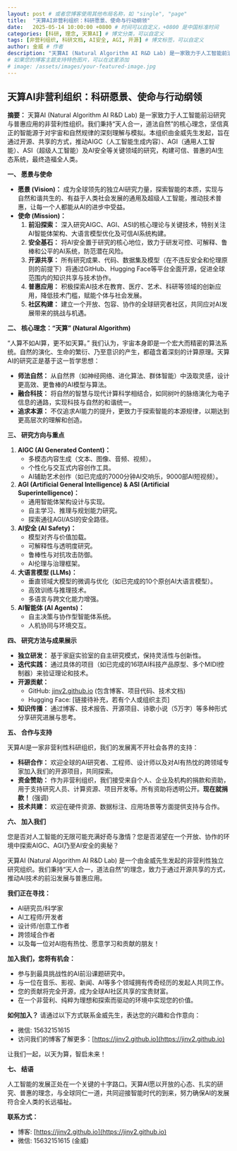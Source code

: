 ```yaml
---
layout: post # 或者您博客使用其他布局名称，如 "single", "page"
title:  "天算AI非营利组织：科研愿景、使命与行动纲领"
date:   2025-05-14 10:00:00 +0800 # 时间可以自定义，+0800 是中国标准时间
categories: [科研, 理念, 天算AI] # 博文分类，可以自定义
tags: [非营利组织, 科研文档, AI安全, AGI, 开源] # 博文标签，可以自定义
author: 金威 # 作者
description: "天算AI (Natural Algorithm AI R&D Lab) 是一家致力于人工智能前沿研究与普惠应用的非营利性组织。本文阐述了其科研愿景、使命、核心理念、研究方向及合作方式。" # 博文摘要
# 如果您的博客主题支持特色图片，可以在这里添加
# image: /assets/images/your-featured-image.jpg 
---
```


## 天算AI非营利组织：科研愿景、使命与行动纲领

**摘要：**
天算AI (Natural Algorithm AI R&D Lab) 是一家致力于人工智能前沿研究与普惠应用的非营利性组织。我们秉持“天人合一，道法自然”的核心理念，坚信真正的智能源于对宇宙和自然规律的深刻理解与模拟。本组织由金威先生发起，旨在通过开源、共享的方式，推动AIGC（人工智能生成内容）、AGI（通用人工智能）、ASI（超级人工智能）及AI安全等关键领域的研究，构建可信、普惠的AI生态系统，最终造福全人类。

**一、 愿景与使命**

*   **愿景 (Vision)：** 成为全球领先的独立AI研究力量，探索智能的本质，实现与自然和谐共生的、有益于人类社会发展的通用及超级人工智能，推动技术普惠，让每一个人都能从AI的进步中受益。
*   **使命 (Mission)：**
    1.  **前沿探索：** 深入研究AIGC、AGI、ASI的核心理论与关键技术，特别关注AI智能体架构、大语言模型优化及可信AI系统构建。
    2.  **安全基石：** 将AI安全置于研究的核心地位，致力于研发可控、可解释、鲁棒和公平的AI系统，防范潜在风险。
    3.  **开源共享：** 所有研究成果、代码、数据集及模型（在不违反安全和伦理原则的前提下）将通过GitHub、Hugging Face等平台全面开源，促进全球范围内的知识共享与技术协作。
    4.  **普惠应用：** 积极探索AI技术在教育、医疗、艺术、科研等领域的创新应用，降低技术门槛，赋能个体与社会发展。
    5.  **社区构建：** 建立一个开放、包容、协作的全球研究者社区，共同应对AI发展带来的挑战与机遇。

**二、 核心理念：“天算” (Natural Algorithm)**

“人算不如AI算，更不如天算。” 我们认为，宇宙本身即是一个宏大而精密的算法系统。自然的演化、生命的繁衍、乃至意识的产生，都蕴含着深刻的计算原理。天算AI的研究正是基于这一哲学思想：
*   **师法自然：** 从自然界（如神经网络、进化算法、群体智能）中汲取灵感，设计更高效、更鲁棒的AI模型与算法。
*   **融合科技：** 将自然的智慧与现代计算科学相结合，如同树叶的脉络演化为电子信息的通路，实现科技与自然的和谐统一。
*   **追求本源：** 不仅追求AI能力的提升，更致力于探索智能的本源规律，以期达到更高层次的理解和创造。

**三、 研究方向与重点**

1.  **AIGC (AI Generated Content)：**
    *   多模态内容生成（文本、图像、音频、视频）。
    *   个性化与交互式内容创作工具。
    *   AI辅助艺术创作（如已完成的7000分钟AI交响乐，9000部AI短视频）。
2.  **AGI (Artificial General Intelligence) & ASI (Artificial Superintelligence)：**
    *   通用智能体架构设计与实现。
    *   自主学习、推理与规划能力研究。
    *   探索通往AGI/ASI的安全路径。
3.  **AI安全 (AI Safety)：**
    *   模型对齐与价值加载。
    *   可解释性与透明度研究。
    *   鲁棒性与对抗攻击防御。
    *   AI伦理与治理框架。
4.  **大语言模型 (LLMs)：**
    *   垂直领域大模型的微调与优化（如已完成的10个原创AI大语言模型）。
    *   高效训练与推理技术。
    *   多语言与跨文化能力增强。
5.  **AI智能体 (AI Agents)：**
    *   自主决策与协作型智能体系统。
    *   人机协同与环境交互。

**四、 研究方法与成果展示**

*   **独立研发：** 基于家庭实验室的自主研究模式，保持灵活性与创新性。
*   **迭代实践：** 通过具体的项目（如已完成的16项AI科技产品原型、多个MIDI控制器）来验证理论和技术。
*   **开源贡献：**
    *   GitHub: [jinv2.github.io](https://jinv2.github.io) (包含博客、项目代码、技术文档)
    *   Hugging Face: [链接待补充，若有个人或组织主页]
*   **知识传播：** 通过博客、技术报告、开源项目、诗歌小说（5万字）等多种形式分享研究进展与思考。

**五、 合作与支持**

天算AI是一家非营利性科研组织，我们的发展离不开社会各界的支持：
*   **科研合作：** 欢迎全球的AI研究者、工程师、设计师以及对AI有热忱的跨领域专家加入我们的开源项目，共同探索。
*   **资金赞助：** 作为非营利组织，我们接受来自个人、企业及机构的捐款和资助，用于支持研究人员、计算资源、项目开发等。所有资助将透明公开。**现在就捐款！** (强调)
*   **技术共建：** 欢迎在硬件资源、数据标注、应用场景等方面提供支持与合作。

**六、 加入我们**

您是否对人工智能的无限可能充满好奇与激情？您是否渴望在一个开放、协作的环境中探索AIGC、AGI乃至AI安全的奥秘？

天算AI (Natural Algorithm AI R&D Lab) 是一个由金威先生发起的非营利性独立研究组织。我们秉持“天人合一，道法自然”的理念，致力于通过开源共享的方式，推动AI技术的前沿发展与普惠应用。

**我们正在寻找：**
*   AI研究员/科学家
*   AI工程师/开发者
*   设计师/创意工作者
*   跨领域合作者
*   以及每一位对AI抱有热忱、愿意学习和贡献的朋友！

**加入我们，您将有机会：**
*   参与到最具挑战性的AI前沿课题研究中。
*   与一位在音乐、影视、新闻、AI等多个领域拥有传奇经历的发起人共同工作。
*   您的贡献将完全开源，成为全球AI社区共享的宝贵财富。
*   在一个非营利、纯粹为理想和探索而驱动的环境中实现您的价值。

**如何加入？**
请通过以下方式联系金威先生，表达您的兴趣和合作意向：
*   微信: 15632151615
*   访问我们的博客了解更多：[https://jinv2.github.io](https://jinv2.github.io)

让我们一起，以天为算，智启未来！

**七、 结语**

人工智能的发展正处在一个关键的十字路口。天算AI愿以开放的心态、扎实的研究、普惠的理念，与全球同仁一道，共同迎接智能时代的到来，努力确保AI的发展符合全人类的长远福祉。

**联系方式：**
*   博客: [https://jinv2.github.io](https://jinv2.github.io)
*   微信: 15632151615 (金威)
